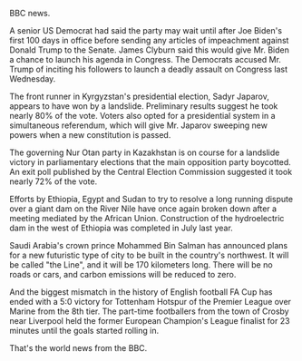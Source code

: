 BBC news.

A senior US Democrat had said the party may wait until after Joe Biden's first 100 days in office before sending any articles of impeachment against Donald Trump to the Senate. James Clyburn said this would give Mr. Biden a chance to launch his agenda in Congress. The Democrats accused Mr. Trump of inciting his followers to launch a deadly assault on Congress last Wednesday.

The front runner in Kyrgyzstan's presidential election, Sadyr Japarov, appears to have won by a landslide. Preliminary results suggest he took nearly 80% of the vote. Voters also opted for a presidential system in a simultaneous referendum, which will give Mr. Japarov sweeping new powers when a new constitution is passed.

The governing Nur Otan party in Kazakhstan is on course for a landslide victory in parliamentary elections that the main opposition party boycotted. An exit poll published by the Central Election Commission suggested it took nearly 72% of the vote.

Efforts by Ethiopia, Egypt and Sudan to try to resolve a long running dispute over a giant dam on the River Nile have once again broken down after a meeting mediated by the African Union. Construction of the hydroelectric dam in the west of Ethiopia was completed in July last year.

Saudi Arabia's crown prince Mohammed Bin Salman has announced plans for a new futuristic type of city to be built in the country's northwest. It will be called "the Line", and it will be 170 kilometers long. There will be no roads or cars, and carbon emissions will be reduced to zero.

And the biggest mismatch in the history of English football FA Cup has ended with a 5:0 victory for Tottenham Hotspur of the Premier League over Marine from the 8th tier. The part-time footballers from the town of Crosby near Liverpool held the former European Champion's League finalist for 23 minutes until the goals started rolling in.

That's the world news from the BBC.
